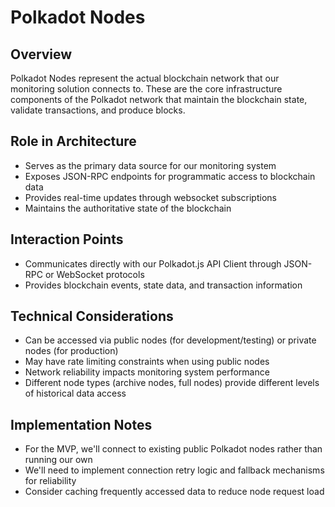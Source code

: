 # Polkadot Nodes

## Overview
Polkadot Nodes represent the actual blockchain network that our monitoring solution connects to. These are the core infrastructure components of the Polkadot network that maintain the blockchain state, validate transactions, and produce blocks.

## Role in Architecture
- Serves as the primary data source for our monitoring system
- Exposes JSON-RPC endpoints for programmatic access to blockchain data
- Provides real-time updates through websocket subscriptions
- Maintains the authoritative state of the blockchain

## Interaction Points
- Communicates directly with our Polkadot.js API Client through JSON-RPC or WebSocket protocols
- Provides blockchain events, state data, and transaction information

## Technical Considerations
- Can be accessed via public nodes (for development/testing) or private nodes (for production)
- May have rate limiting constraints when using public nodes
- Network reliability impacts monitoring system performance
- Different node types (archive nodes, full nodes) provide different levels of historical data access

## Implementation Notes
- For the MVP, we'll connect to existing public Polkadot nodes rather than running our own
- We'll need to implement connection retry logic and fallback mechanisms for reliability
- Consider caching frequently accessed data to reduce node request load 